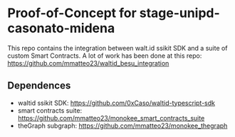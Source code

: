 # Proof-of-Concept for stage-unipd-casonato-midena

This repo contains the integration between walt.id ssikit SDK and a suite of custom Smart Contracts. A lot of work has been done at this repo: 
<a href="https://github.com/mmatteo23/waltid_besu_integration">https://github.com/mmatteo23/waltid_besu_integration</a>

<h2>Dependences</h2>
<ul>
  <li>waltid ssikit SDK: <a href="https://github.com/0xCaso/waltid-typescript-sdk">https://github.com/0xCaso/waltid-typescript-sdk</a></li>
  <li>smart contracts suite: <a href="https://github.com/mmatteo23/monokee_smart_contracts_suite">https://github.com/mmatteo23/monokee_smart_contracts_suite</a></li>
  <li>theGraph subgraph: <a href="https://github.com/mmatteo23/monokee_thegraph">https://github.com/mmatteo23/monokee_thegraph</a></li>
</ul>
